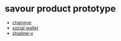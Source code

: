 # savour product prototype

- [chaineye](https://savour-labs.github.io/savour-prototype/chaineye/#id=5n7x5v&p=chaineye&g=1)
- [social wallet](https://savour-labs.github.io/savour-prototype/social/start.html#g=1&id=ofhrxj&p=index)
- [shadow-x](https://savour-labs.github.io/savour-prototype/shadow-x/start.html#g=1&id=vo6j70&p=index)
